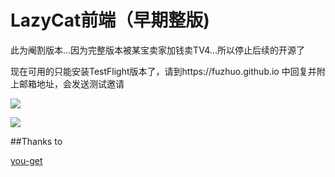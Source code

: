 # LazyCat前端（早期整版)

此为阉割版本…因为完整版本被某宝卖家加钱卖TV4...所以停止后续的开源了

现在可用的只能安装TestFlight版本了，请到https://fuzhuo.github.io 中回复并附上邮箱地址，会发送测试邀请

![](https://ws4.sinaimg.cn/large/006tNc79gy1fi34xa1cs8j30vm0hs4ks.jpg)

![](https://ws4.sinaimg.cn/large/006tNc79gy1fi34k2yt4ej30zk0k04qp.jpg)

##Thanks to

[you-get](https://github.com/soimort/you-get)
